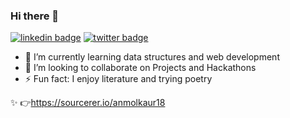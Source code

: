 ### Hi there 👋

<!--
**anmolkaur18/anmolkaur18** is a ✨ _special_ ✨ repository because its `README.md` (this file) appears on your GitHub profile.

Here are some ideas to get you started:
Projects and Hackathons
-->
[![linkedin badge](https://img.shields.io/badge/Anmol_Kaur-30302f?style=flat&logo=linkedin)](https://www.linkedin.com/in/anmol-kaur-04ba1b190)
[![twitter badge](https://img.shields.io/badge/@_AnmolKaur_-30302f?style=flat&logo=twitter)](https://twitter.com/_AnmolKaur_)


- 🔭 I’m currently learning data structures and web development
- 👯 I’m looking to collaborate on Projects and Hackathons 
- ⚡ Fun fact: I enjoy literature and trying poetry

✨ 👉https://sourcerer.io/anmolkaur18

<!--
[![Anmol Kaur LinkedIn](https://img.shields.io/badge/LinkedIn-black?style=flat&logo=linkedin)](https://www.linkedin.com/in/anmol-kaur-04ba1b1907)
![](https://img.shields.io/twitter/follow/_AnmolKaur_?style=social)![](https://img.shields.io/twitter/follow/LearningAK__?style=social) 
-->
